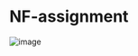 # NF-assignment

![image](https://user-images.githubusercontent.com/72999487/159454816-6a36f486-6410-4468-a4ca-616ec27bd77a.png)
